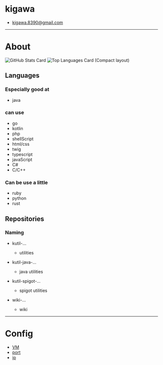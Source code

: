 # kigawa

* kigawa.8390@gmail.com

***

# About

![GitHub Stats Card](https://github-readme-stats.vercel.app/api?username=kigawa01)
![Top Languages Card (Compact layout)](https://github-readme-stats.vercel.app/api/top-langs/?username=kigawa01&layout=compact)

## Languages

### Especially good at
* java

### can use
* go
* kotlin
* php
* shellScript
* html/css
* twig
* typescript
* javaScript
* C#
* C/C++

### Can be use a little
* ruby
* python
* rust

## Repositories

### Naming

* kutil-...
    * utilities
* kutil-java-...
    * java utilities
* kutil-spigot-...
    * spigot utilities

* wiki-...
    * wiki

***

# Config

* [VM](config/vmConfig.png)
* [port](config/portConfig.png)
* [ip](config/ipConfig.png)
